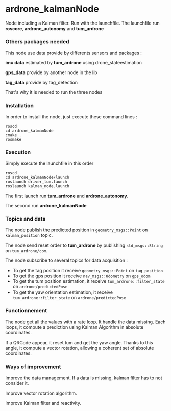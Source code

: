 ardrone_kalmanNode
==============

Node including a Kalman filter. Run with the launchfile. The launchfile run **roscore**, **ardrone_autonomy** and **tum_ardrone**

### Others packages needed

This node use data provide by differents sensors and packages :

**imu data** estimated by **tum_ardrone** using drone_stateestimation
          
**gps_data** provide by another node in the lib
        
**tag_data** provide by tag_detection
        
        
That's why it is needed to run the three nodes

### Installation

In order to install the node, just execute these command lines :
```
roscd
cd ardrone_kalmanNode
cmake .
rosmake

```

### Execution

Simply execute the launchfile in this order

```
roscd 
cd ardrone_kalmanNode/launch
roslaunch driver_tum.launch
roslaunch kalman_node.launch

```

The first launch run **tum_ardrone** and **ardrone_autonomy**.
 
The second run **ardrone_kalmanNode**

### Topics and data

The node publish the predicted position in ```geometry_msgs::Point``` on ```kalman_position``` topic.

The node send reset order to **tum_ardrone** by publishing ```std_msgs::String``` on ```tum_ardrone/com```.

The node subscribe to several topics for data acquisition : 

   * To get the tag position it receive ```geometry_msgs::Point``` on  ```tag_position```
   * To get the gps position it receive ```nav_msgs::Odometry``` on  ```gps_odom```
   * To get the tum position estimation, it receive ```tum_ardrone::filter_state``` on  ```ardrone/predictedPose```
   * To get the yaw orientation estimation, it receive ```tum_ardrone::filter_state``` on  ```ardrone/predictedPose```
   
### Functionnement

The node get all the values with a rate loop. It handle the data missing. Each loops, it compute a prediction using Kalman Algorithm in absolute coordinates. 

If a QRCode appear, it reset tum and get the yaw angle. Thanks to this angle, it compute a vector rotation, allowing a coherent set of absolute coordinates.

### Ways of improvement
Improve the data management. If a data is missing, kalman filter has to not consider it.

Improve vector rotation algorithm.

Improve Kalman filter and reactivity.
